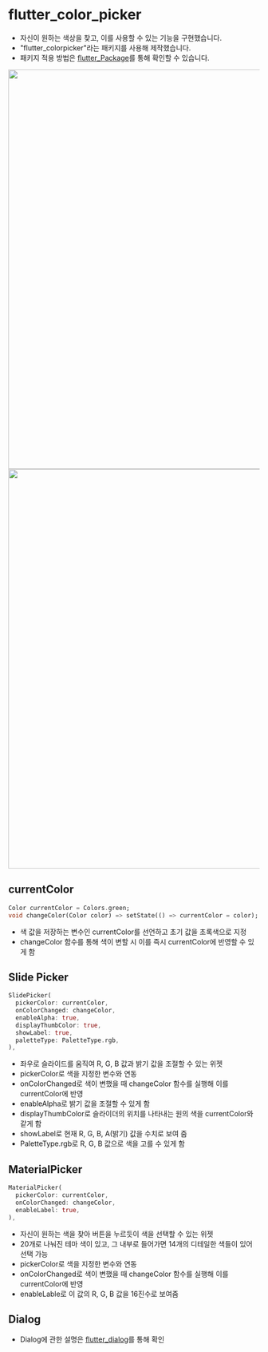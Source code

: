 # flutter_color_picker

- 자신이 원하는 색상을 찾고, 이를 사용할 수 있는 기능을 구현했습니다.
- "flutter_colorpicker"라는 패키지를 사용해 제작했습니다.
- 패키지 적용 방법은 [flutter_Package](https://github.com/OOGEE/Flutter/tree/master/flutter_Package)를 통해 확인할 수 있습니다.

<div>
<img height="800" src="https://user-images.githubusercontent.com/46275549/98613946-bd8ad600-233a-11eb-94c0-03c37e9c23cc.gif">
<img height="800" src="https://user-images.githubusercontent.com/46275549/98613950-bebc0300-233a-11eb-8046-51677133a84a.gif">
</div>

## currentColor
~~~dart
Color currentColor = Colors.green;
void changeColor(Color color) => setState(() => currentColor = color);
~~~
- 색 값을 저장하는 변수인 currentColor를 선언하고 초기 값을 초록색으로 지정
- changeColor 함수를 통해 색이 변할 시 이를 즉시 currentColor에 반영할 수 있게 함

## Slide Picker
~~~dart
SlidePicker(
  pickerColor: currentColor,
  onColorChanged: changeColor,
  enableAlpha: true,
  displayThumbColor: true,
  showLabel: true,
  paletteType: PaletteType.rgb,
),
~~~
- 좌우로 슬라이드를 움직여 R, G, B 값과 밝기 값을 조절할 수 있는 위젯
- pickerColor로 색을 지정한 변수와 연동
- onColorChanged로 색이 변했을 때 changeColor 함수를 실행해 이를 currentColor에 반영
- enableAlpha로 밝기 값을 조절할 수 있게 함
- displayThumbColor로 슬라이더의 위치를 나타내는 원의 색을 currentColor와 같게 함
- showLabel로 현재 R, G, B, A(밝기) 값을 수치로 보여 줌
- PaletteType.rgb로 R, G, B 값으로 색을 고를 수 있게 함

## MaterialPicker
~~~dart
MaterialPicker(
  pickerColor: currentColor,
  onColorChanged: changeColor,
  enableLabel: true,
),
~~~
- 자신이 원하는 색을 찾아 버튼을 누르듯이 색을 선택할 수 있는 위젯
- 20개로 나눠진 테마 색이 있고, 그 내부로 들어가면 14개의 디테일한 색들이 있어 선택 가능
- pickerColor로 색을 지정한 변수와 연동
- onColorChanged로 색이 변했을 때 changeColor 함수를 실행해 이를 currentColor에 반영
- enableLable로 이 값의 R, G, B 값을 16진수로 보여줌

## Dialog

- Dialog에 관한 설명은 [flutter_dialog](https://github.com/OOGEE/Flutter/tree/master/flutter_Widget/flutter_dialog)를 통해 확인